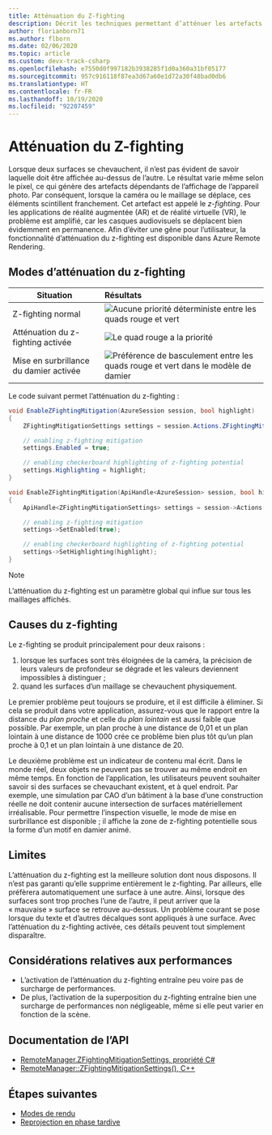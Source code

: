 ```yaml
---
title: Atténuation du Z-fighting
description: Décrit les techniques permettant d’atténuer les artefacts du z-fighting
author: florianborn71
ms.author: flborn
ms.date: 02/06/2020
ms.topic: article
ms.custom: devx-track-csharp
ms.openlocfilehash: e7550d0f997182b3938285f1d0a360a31bf05177
ms.sourcegitcommit: 957c916118f87ea3d67a60e1d72a30f48bad0db6
ms.translationtype: HT
ms.contentlocale: fr-FR
ms.lasthandoff: 10/19/2020
ms.locfileid: "92207459"
---
```

# <a name="z-fighting-mitigation"></a>Atténuation du Z-fighting

Lorsque deux surfaces se chevauchent, il n’est pas évident de savoir laquelle doit être affichée au-dessus de l’autre. Le résultat varie même selon le pixel, ce qui génère des artefacts dépendants de l’affichage de l’appareil photo. Par conséquent, lorsque la caméra ou le maillage se déplace, ces éléments scintillent franchement. Cet artefact est appelé le *z-fighting*. Pour les applications de réalité augmentée (AR) et de réalité virtuelle (VR), le problème est amplifié, car les casques audiovisuels se déplacent bien évidemment en permanence. Afin d’éviter une gêne pour l’utilisateur, la fonctionnalité d’atténuation du z-fighting est disponible dans Azure Remote Rendering.

## <a name="z-fighting-mitigation-modes"></a>Modes d’atténuation du z-fighting

|Situation                        | Résultats                               |
|---------------------------------|:-------------------------------------|
|Z-fighting normal               |![Aucune priorité déterministe entre les quads rouge et vert](./media/zfighting-0.png)|
|Atténuation du z-fighting activée    |![Le quad rouge a la priorité](./media/zfighting-1.png)|
|Mise en surbrillance du damier activée|![Préférence de basculement entre les quads rouge et vert dans le modèle de damier](./media/zfighting-2.png)|

Le code suivant permet l’atténuation du z-fighting :

```cs
void EnableZFightingMitigation(AzureSession session, bool highlight)
{
    ZFightingMitigationSettings settings = session.Actions.ZFightingMitigationSettings;

    // enabling z-fighting mitigation
    settings.Enabled = true;

    // enabling checkerboard highlighting of z-fighting potential
    settings.Highlighting = highlight;
}
```

```cpp
void EnableZFightingMitigation(ApiHandle<AzureSession> session, bool highlight)
{
    ApiHandle<ZFightingMitigationSettings> settings = session->Actions()->GetZFightingMitigationSettings();

    // enabling z-fighting mitigation
    settings->SetEnabled(true);

    // enabling checkerboard highlighting of z-fighting potential
    settings->SetHighlighting(highlight);
}
```

> [!NOTE]
> L’atténuation du z-fighting est un paramètre global qui influe sur tous les maillages affichés.

## <a name="reasons-for-z-fighting"></a>Causes du z-fighting

Le z-fighting se produit principalement pour deux raisons :

1. lorsque les surfaces sont très éloignées de la caméra, la précision de leurs valeurs de profondeur se dégrade et les valeurs deviennent impossibles à distinguer ;
1. quand les surfaces d’un maillage se chevauchent physiquement.

Le premier problème peut toujours se produire, et il est difficile à éliminer. Si cela se produit dans votre application, assurez-vous que le rapport entre la distance du *plan proche* et celle du *plan lointain* est aussi faible que possible. Par exemple, un plan proche à une distance de 0,01 et un plan lointain à une distance de 1000 crée ce problème bien plus tôt qu’un plan proche à 0,1 et un plan lointain à une distance de 20.

Le deuxième problème est un indicateur de contenu mal écrit. Dans le monde réel, deux objets ne peuvent pas se trouver au même endroit en même temps. En fonction de l’application, les utilisateurs peuvent souhaiter savoir si des surfaces se chevauchant existent, et à quel endroit. Par exemple, une simulation par CAO d’un bâtiment à la base d’une construction réelle ne doit contenir aucune intersection de surfaces matériellement irréalisable. Pour permettre l’inspection visuelle, le mode de mise en surbrillance est disponible ; il affiche la zone de z-fighting potentielle sous la forme d’un motif en damier animé.

## <a name="limitations"></a>Limites

L’atténuation du z-fighting est la meilleure solution dont nous disposons. Il n’est pas garanti qu’elle supprime entièrement le z-fighting. Par ailleurs, elle préfèrera automatiquement une surface à une autre. Ainsi, lorsque des surfaces sont trop proches l’une de l’autre, il peut arriver que la « mauvaise » surface se retrouve au-dessus. Un problème courant se pose lorsque du texte et d’autres décalques sont appliqués à une surface. Avec l’atténuation du z-fighting activée, ces détails peuvent tout simplement disparaître.

## <a name="performance-considerations"></a>Considérations relatives aux performances

* L’activation de l’atténuation du z-fighting entraîne peu voire pas de surcharge de performances.
* De plus, l’activation de la superposition du z-fighting entraîne bien une surcharge de performances non négligeable, même si elle peut varier en fonction de la scène.

## <a name="api-documentation"></a>Documentation de l’API

* [RemoteManager.ZFightingMitigationSettings, propriété C#](/dotnet/api/microsoft.azure.remoterendering.remotemanager.zfightingmitigationsettings)
* [RemoteManager::ZFightingMitigationSettings(), C++](/cpp/api/remote-rendering/remotemanager#zfightingmitigationsettings)

## <a name="next-steps"></a>Étapes suivantes

* [Modes de rendu](../../concepts/rendering-modes.md)
* [Reprojection en phase tardive](late-stage-reprojection.md)